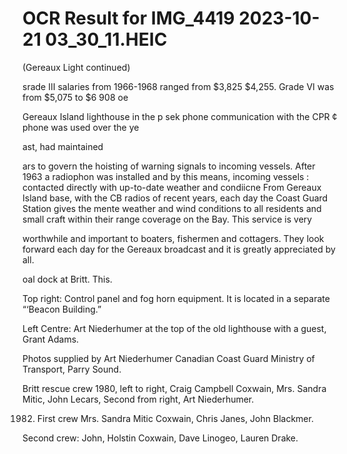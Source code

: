 # OCR Result for IMG_4419 2023-10-21 03_30_11.HEIC

(Gereaux Light continued)

srade III salaries from 1966-1968 ranged from $3,825
$4,255. Grade VI was from $5,075 to $6 908 oe

Gereaux Island lighthouse in the p sek
phone communication with the CPR ¢
phone was used over the ye

ast, had maintained

ars to govern the hoisting of
warning signals to incoming vessels. After 1963 a radiophon
was installed and by this means, incoming vessels :
contacted directly with up-to-date weather and condiicne
From Gereaux Island base, with the CB radios of recent
years, each day the Coast Guard Station gives the mente
weather and wind conditions to all residents and small craft
within their range coverage on the Bay. This service is very

worthwhile and important to boaters, fishermen and
cottagers. They look forward each day for the Gereaux
broadcast and it is greatly appreciated by all.

oal dock at Britt. This.

Top right: Control panel and fog horn equipment. It is
located in a separate “‘Beacon Building.”

Left Centre: Art Niederhumer at the top of the old
lighthouse with a guest, Grant Adams.

Photos supplied by Art Niederhumer Canadian Coast Guard
Ministry of Transport, Parry Sound.

Britt rescue crew 1980, left to right, Craig
Campbell Coxwain, Mrs. Sandra Mitic, John
Lecars, Second from right, Art Niederhumer.

1982. First crew Mrs. Sandra Mitic
Coxwain, Chris Janes, John Blackmer.

Second crew: John, Holstin Coxwain, Dave
Linogeo, Lauren Drake.
